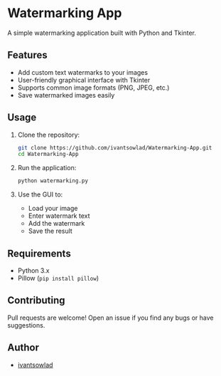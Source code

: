 # Watermarking App

A simple watermarking application built with Python and Tkinter.

## Features

- Add custom text watermarks to your images
- User-friendly graphical interface with Tkinter
- Supports common image formats (PNG, JPEG, etc.)
- Save watermarked images easily

## Usage

1. Clone the repository:
    ```bash
    git clone https://github.com/ivantsowlad/Watermarking-App.git
    cd Watermarking-App
    ```

2. Run the application:
    ```bash
    python watermarking.py
    ```

3. Use the GUI to:
    - Load your image
    - Enter watermark text
    - Add the watermark
    - Save the result

## Requirements

- Python 3.x
- Pillow (`pip install pillow`)

## Contributing

Pull requests are welcome! Open an issue if you find any bugs or have suggestions.

## Author

- [ivantsowlad](https://github.com/ivantsowlad)

